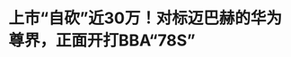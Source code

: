 <!DOCTYPE html>
<html lang="zh-CN">

<head>
    
<title>上市“自砍”近30万！对标迈巴赫的华为尊界，正面开打BBA“78S”_腾讯新闻</title>
<meta name="keywords" content="华为,华为尊界,迈巴赫,BBA,迈巴赫s级,SUV,余承东,奔驰S级">
<meta name="description" content="腾讯汽车《远光灯》 特约作者｜郭亦非编辑｜杨布丁“尊界S800星辉5座版，价格是70.8万元。我们绝对是诚意满满。”当华为常务董事余承东喊出这一定价时，现场一片哗然。半年前，作为华为鸿蒙智行模式下最为高端的尊界品牌首次亮相时，余承东报出的预售价高达100-150万元，号称挑战劳斯莱斯和迈巴赫S级，并誓言打破百万豪车被...">
<meta name="author" content="腾讯网">
<meta name="copyright" content="Copyright 1998 - 2025 Tencent. All Rights Reserved">
<meta property="og:type" content="news" />

<meta property="og:title" content="上市“自砍”近30万！对标迈巴赫的华为尊界，正面开打BBA“78S”_腾讯新闻" />
<meta property="og:description" content="腾讯汽车《远光灯》 特约作者｜郭亦非编辑｜杨布丁“尊界S800星辉5座版，价格是70.8万元。我们绝对是诚意满满。”当华为常务董事余承东喊出这一定价时，现场一片哗然。半年前，作为华为鸿蒙智行模式下最为高端的尊界品牌首次亮相时，余承东报出的预售价高达100-150万元，号称挑战劳斯莱斯和迈巴赫S级，并誓言打破百万豪车被..." />
<meta property="og:url" content="https://news.qq.com/rain/a/20250531A033K000" />
<meta property="og:image" content="https://inews.gtimg.com/news_ls/OOzIZ6z9tk_lndd-seRw_a--Bm3X18IIJn7i-aKkCZn90AA_640330/0" />
<meta property="article:author" content="远光灯" />
<meta property="article:published_time" content="2025-05-31 15:32:36" />
<meta property="category" content="auto" />

<meta name="baidu-site-verification" content="jJeIJ5X7pP" />
    <meta charset="utf-8" />
<meta http-equiv="X-UA-Compatible" content="IE=Edge" />
<meta name="viewport" content="width=device-width, initial-scale=1, shrink-to-fit=no" />
<link rel="dns-prefetch" href="mat1.gtimg.com">
<link rel="dns-prefetch" href="i.news.qq.com">
<link rel="shortcut icon" href="https://mat1.gtimg.com/qqcdn/qqindex2021/favicon.ico">
<script nomodule="true" src="https://mat1.gtimg.com/qqcdn/qqindex2021/common-static/20240515201444/core3-37-1.min.js"></script>
<script>
  try {
    if (!window.IntersectionObserver) {
      var observerScript = document.createElement('script');
      observerScript.src = "https://mat1.gtimg.com/qqcdn/qqindex2021/common-static/20241024141058/intersection-observer-polyfill.js";
      document.head.appendChild(observerScript);
    }
  } catch (error) {}
</script>

<script>
  try {
    if (!Element.prototype.scrollTo) {
      var scrollScript = document.createElement('script');
      scrollScript.src = "https://mat1.gtimg.com/qqcdn/qqindex2021/common-static/20241025153001/scroll-behavior-polyfill.js";
      document.head.appendChild(scrollScript);
    }
  } catch (error) {}
</script>
<script>
  try {
    if ('scrollRestoration' in window.history) {
      window.history.scrollRestoration = 'manual';
    }
    window.isPcClient = Boolean(window.electron) && (
      window.navigator.userAgent.indexOf('pc-client') > 0 ||
      window.navigator.userAgent.indexOf('TencentNews') > 0
    );
  } catch {}
</script>
<script>
  try {
    if (window.isPcClient) {
      var bodyStyle = document.createElement('style');
      bodyStyle.innerText = 'body{ zoom: 0.95 }';
      document.head.appendChild(bodyStyle);
    }
  } catch {}
</script>
<script>
  window.DATA = {"url":"https://view.inews.qq.com/a/20250531A033K000","article_id":"20250531A033K000","article_type":"0","title":"上市“自砍”近30万！对标迈巴赫的华为尊界，正面开打BBA“78S”","desc":"腾讯汽车《远光灯》 特约作者｜郭亦非编辑｜杨布丁“尊界S800星辉5座版，价格是70.8万元。我们绝对是诚意满满。”当华为常务董事余承东喊出这一定价时，现场一片哗然。半年前，作为华为鸿蒙智行模式下最为高端的尊界品牌首次亮相时，余承东报出的预售价高达100-150万元，号称挑战劳斯莱斯和迈巴赫S级，并誓言打破百万豪车被...","iNewsRecommendLevel":1,"abstract":"腾讯汽车《远光灯》 特约作者｜郭亦非编辑｜杨布丁“尊界S800星辉5座版，价格是70.8万元。我们绝对是诚意满满。”当华为常务董事余承东喊出这一定价时，现场一片哗然。半年前，作为华为鸿蒙智行模式下最为高端的尊界品牌首次亮相时，余承东报出的预售价高达100-150万元，号称挑战劳斯莱斯和迈巴赫S级，并誓言打破百万豪车被...","catalog1":"auto","ad_channel_sign":"auto","introduction":"","media":"远光灯","media_id":"2606","pubtime":"2025-05-31 15:32:36","comment_id":"8416377339","political":0,"cmsId":"20250531A033K000","cms_id":"20250531A033K000","closeAllAd":0,"closeAllFavorite":false,"originContent":{"directory":{"ai_list":[{"desc":"尊界S800的定价策略","link":"AIPOS_0"},{"desc":"尊界S800的市场反应","link":"AIPOS_1"},{"desc":"尊界S800的市场定位","link":"AIPOS_2"},{"desc":"尊界S800的未来展望","link":"AIPOS_3"}],"enable":1,"list":null},"key_points_show":["华为常务董事余承东宣布尊界S800正式上市，起售价70.8万元，最高版本101.8万元，挑战BBA“78S”车型。","尊界S800搭载多项黑科技，如途灵龙行数字底盘、乾崑智驾ADS 4方案、鸿蒙座舱 HarmonySpace 5等。","除此之外，宁德时代董事长曾毓群表示，尊界搭载的巨鲸电池平台2.0比新国标标准提前实现了5年。","然而，尊界S800在高端轿车市场尚未站稳脚跟，与北汽联手打造的享界S9销量未及预期。","与此同时，尊界S800还将直接冲击蔚来ET9和仰望U7等自主品牌D级旗舰轿车。"],"text":"\u003cdiv class=\"rich_media_content\"\u003e\u003cp\u003e腾讯汽车《远光灯》 特约作者｜郭亦非\u003c/p\u003e\u003cp\u003e编辑｜杨布丁\u003c/p\u003e\u003cp\u003e“尊界S800星辉5座版，价格是70.8万元。我们绝对是诚意满满。”\u003c!--AIPOS_0--\u003e当华为常务董事余承东喊出这一定价时，现场一片哗然。\u003c/p\u003e\u003cp\u003e半年前，作为华为\u003c!--SECURE_LINK_BEGIN_0--\u003e鸿蒙智行\u003c!--SECURE_LINK_END_0--\u003e模式下最为高端的尊界品牌首次亮相时，余承东报出的预售价高达100-150万元，号称挑战\u003c!--SECURE_LINK_BEGIN_1--\u003e劳斯莱斯\u003c!--SECURE_LINK_END_1--\u003e和\u003c!--SECURE_LINK_BEGIN_2--\u003e迈巴赫S级\u003c!--SECURE_LINK_END_2--\u003e，并誓言打破百万豪车被外资垄断的格局。这无疑极大拉高了外界预期。等5月30日正式上市时，首款车型S800带来的四个版本中，\u003cstrong\u003e起售价直接拉低至70.8万元，最高版本则为101.8万元，刚过百万元级别。\u003c/strong\u003e\u003c!--MID_AD_0--\u003e\u003c!--EOP_0--\u003e\u003c/p\u003e\u003c!--MID_ARTICLE_AD_0--\u003e\u003c!--PARAGRAPH_0--\u003e\u003cp\u003e新一轮车市价格战激战正酣，高端市场也概莫能外，这样的场景似曾相识，最典型的莫过于小米高性能旗舰车型\u003c!--SECURE_LINK_BEGIN_3--\u003eSU7 Ultra\u003c!--SECURE_LINK_END_3--\u003e。其最终定价为52.99万元，较此前81.49万元的预售价，大幅下调近29万元，引来雷军“订单远超预期”的惊呼声。\u003c/p\u003e\u003cp\u003e一位汽车行业机构分析师对腾讯汽车《远光灯》表示，自己对于这一定价并不意外，此前市场就传闻68万元起，现在的定价基本能保证销量了。\u003c/p\u003e\u003cp\u003e\u003cstrong\u003e\u003c!--AIPOS_1--\u003e据华为披露，上市1小时，尊界S800大定已超过1000辆。\u003c/strong\u003e\u003c/p\u003e\u003cp\u003e\u003cstrong\u003e信达证券一份研报指出，尊界S800的主要竞品包括\u003c!--SECURE_LINK_BEGIN_4--\u003e奔驰S级\u003c!--SECURE_LINK_END_4--\u003e、\u003c!--SECURE_LINK_BEGIN_5--\u003e宝马7系\u003c!--SECURE_LINK_END_5--\u003e、\u003c!--SECURE_LINK_BEGIN_6--\u003e奥迪A8\u003c!--SECURE_LINK_END_6--\u003e以及迈巴赫S级，这些车型在品牌影响力、技术创新和豪华配置等方面各具特色，总体市场规模相对稳定，2022年和2023年的销量均保持约7万辆，2024年小幅下降至约为5.1万辆。\u003c/strong\u003e\u003c/p\u003e\u003cp\u003e一众自主品牌上攻百万级超豪华市场，除了\u003c!--SECURE_LINK_BEGIN_7--\u003e比亚迪\u003c!--SECURE_LINK_END_7--\u003e旗下车型\u003c!--SECURE_LINK_BEGIN_8--\u003e仰望U8\u003c!--SECURE_LINK_END_8--\u003e短暂爆火外，目前仍难觅成功者。缺乏品牌积淀和用户基础的现实困境下，希望通过整合软硬件资源、打造差异化智能体验，构建“新豪华”价值体系的这一叙事逻辑是否奏效，依然等待时间检验，而华为看上去是最有希望的那个玩家。\u003c/p\u003e\u003cp\u003e正如余承东在发布会结尾时所说，“尊界S800是中国汽车走向高端化的一个开端，它可能还不完美，但它却汇聚了中国汽车工业最有勇气的力量。”\u003c/p\u003e\u003cp\u003e\u003cstrong\u003e华为多项黑科技首发尊界，曾毓群也来站台\u003c/strong\u003e\u003c/p\u003e\u003cp\u003e一览过往华为系列的新车发布会，均囊括在鸿蒙智行终端旗下，除了车之外，还包括手机、电脑、电视等其他产品。此次尊界S800上市发布会，则是华为首次为单一车型所设，这足以凸显出尊界的重要程度。\u003c/p\u003e\u003cp\u003e\u003cstrong\u003e在足足两个小时的发布会上，余承东的演讲PPT改变了过去直接拿竞品对比的惯例，只在静音测试中，对比了两台车型，“一辆是300多万的豪华轿车，另一辆是700多万的豪华SUV”，分别暗指迈巴赫S级和\u003c!--SECURE_LINK_BEGIN_9--\u003e库里南\u003c!--SECURE_LINK_END_9--\u003e。\u003c/strong\u003e\u003c/p\u003e\u003cp\u003e更多时间，他围绕“科技豪华”这一优势点，详细介绍尊界S800在座舱座椅、三电性能、智能辅助驾驶、安全性等方面的产品配置。作为华为造车技术的集大成者，这款售价最为昂贵的车型，首发多项黑技术，包括途灵龙行数字底盘、乾崑智驾ADS 4方案、鸿蒙座舱 HarmonySpace 5、悦彰非凡系列音响、800V雪鸮智能增程平台、天使座主动安全防护系统、轿车后排双零重力座椅等。\u003c!--MID_AD_1--\u003e\u003c!--EOP_1--\u003e\u003c/p\u003e\u003c!--MID_ARTICLE_AD_1--\u003e\u003c!--PARAGRAPH_1--\u003e\u003cp\u003e除此之外，宁德时代董事长曾毓群也前来站台，该车搭载宁德打造的巨鲸电池平台2.0，比新国标标准提前实现了5年。\u003c/p\u003e\u003cp\u003e据曾毓群介绍，这个新一代电池平台比较贵，非常安全，循环寿命也非常好。“平常上下班，晚上电费便宜可以在家里充电，白天车没用的时候可以把电卖出去，帮你赚到钱，这也是个投资，实现循环经济，将来尊界车主打算卖电池的时候，可以提前预约，我们可以把电池买回来。”\u003c/p\u003e\u003cp\u003e当然，尊界在强调科技感的同时，也在借鉴传统燃油豪车的“身份尊贵” 属性。在工艺和材质方面，该车搭载了双百万像素星河大灯首创车规级水晶大灯设计，号称“历经近百道工序手工打磨”，并在全车配置了实木、天然羊毛地毯、行业顶级小牛皮与麂皮绒等软包，负氧离子浓度达20万个/cm³。\u003c/p\u003e\u003cp\u003e不久之前，长城汽车董事长魏建军曾公开表示，做出高端化的产品，对于长城并不难，但高端化的品牌未必能做得好，我们品牌价值不行，没有沉淀，“目前国内车企的高端化都是用技术来支撑，你看看中国哪个汽车公司有文化和调性？中国做高端，还需要耐心。哈雷是世界上最难骑的摩托车，但他卖的不是车，卖的是文化和调性”。\u003c/p\u003e\u003cp\u003e时至今日，在豪华车市场，BBA们的产品依然拥有品牌溢价优势，而一众自主品牌仍处于“产品驱动品牌”阶段。\u003cstrong\u003e华为多年积累的技术，以及背后代表的国货潮，或许可以在豪华车市场撕开一个口子。\u003c/strong\u003e\u003c/p\u003e\u003cp\u003e余承东在发布会上现场表示，“华为不造车，要帮助车企造好车。我们将华为30多年来在通信技术，包括芯片、软件、硬件、算法、AI等一系列能力，以及这十几年来在消费电子领域所积累的产品设计、体验、质量服务等体系化能力，赋能中国汽车产业在技术、制造工艺、产业链的突破。”\u003c/p\u003e\u003cp\u003e对此，一位自主品牌产品战略规划人士告诉腾讯汽车《远光灯》，\u003cstrong\u003e其始终相信科技平权，汽车从机械制品转型科技产品，科技很难带来额外的溢价，科技赋能打造豪华/奢华品牌，没见过成功的先例，所以新能源品牌向上很难。\u003c/strong\u003e“尊界希望用某些新技术支撑溢价，但半年一年后其他厂家也有了，那尊界就不得不继续寻找更新的技术支撑，但可能没那么快会出现。这和燃油车的逻辑并不相同，8缸12缸发动机本身不容易造，也不容易下放。”\u003c!--MID_AD_2--\u003e\u003c!--EOP_2--\u003e\u003c/p\u003e\u003c!--MID_ARTICLE_AD_2--\u003e\u003c!--PARAGRAPH_2--\u003e\u003cp\u003e一位曾小定尊界S800的迈巴赫S级车主对腾讯汽车《远光灯》表示，自己很期待四电机带来的千匹马力，但尊界并未配置，另外车头太圆润，自己更喜欢锐利、攻击性很强的跑车风格，这款车更多对标劳斯莱斯，但这类商务车一般都配司机，所以智驾座舱这些高科技对于坐在后排的车主来说用处不大。\u003c/p\u003e\u003cp\u003e\u003cstrong\u003e这位40岁左右的私募投资者认为，消费等级到了百万级level，不太会看商品能带来什么，更多是看品牌认可度，除非能带来较大的稀缺性价值，自主品牌仍需要长时间积累的大众认可。\u003c/strong\u003e\u003c/p\u003e\u003cp\u003e\u003cstrong\u003e\u003c!--AIPOS_2--\u003e正面进攻BBA“78S”，蔚来ET9也成对手\u003c/strong\u003e\u003c/p\u003e\u003cp\u003e尊界S800上市之前，华为鸿蒙智行旗下售价最高的车型为问界M9，价格区间在46.98万元-56.98万元，已累计交付19万辆，并连续15个月位居50万以上豪华车销量榜首。\u003c/p\u003e\u003cp\u003e\u003cstrong\u003e相比于在豪华SUV市场的强势地位，华为在高端轿车市场还没能站稳脚跟，其与北汽联手打造的享界S9销量未及预期。\u003c/strong\u003e这款定位于C级行政豪华轿车，价格为30.98万元-44.98万元。汽车咨询机构杰兰路数据统计，自2024年6月交付以来，最高一度冲到月销2161辆，随即一路下滑，2025年前四月销量仅为3243辆，月均仅为800辆。\u003c/p\u003e\u003cp\u003e放眼尊界S800所在的D级轿车市场，包括BBA“78S”车型，以及价格普遍高于百万元的迈巴赫S级、保时捷Panamera等。这其中，交强险数据显示，奔驰S级和迈巴赫S级销量最多，月销稳定在1000辆左右，而2024年D级轿车市场整体年销量约为7万辆，这无疑是尊界的最大市场机会。\u003c/p\u003e\u003cp\u003e中国汽车流通协会专家李颜伟告诉腾讯汽车《远光灯》，当下百万级以上车型仍以燃油车为主，新能源D级车普遍卖得很差，比如4月份保时捷Panamera燃油版卖了1004辆，插混版只有20辆；仰望U8从最高的月销千台，最近月销降到100多台。\u003cstrong\u003e“起初的用户多是供应商、网红群体，热度过了之后，是否有持续的生命力，需要时间观望。如果尊界S800一年左右销量能稳定一定量就算成功了，比如月销500辆，可以参考理想MEGA的销量。”\u003c/strong\u003e\u003c!--MID_AD_3--\u003e\u003c!--EOP_3--\u003e\u003c/p\u003e\u003c!--MID_ARTICLE_AD_3--\u003e\u003c!--PARAGRAPH_3--\u003e\u003cp\u003e汽车行业自媒体EV Trend在一篇文章中判断称，尊界S800直接对标劳斯莱斯的商务旗舰轿车，预计瞄着国货、国潮和国风打，打民族品牌大牌，高端市场就这么大，要做成如上规模非常难，除非有新增高净值人群，若只做百万级超豪华车，销量有限，江淮挣的利润肯定不够尊界亏的。一旦开局成功、品牌打响，肯定会在50-60万之间投放产品，甚至下探到更低价位，产品布局或包括旗舰MPV和SUV、高端MPV等50万元以上车型。\u003c!--MID_AD_4--\u003e\u003c!--EOP_4--\u003e\u003c/p\u003e\u003c!--MID_ARTICLE_AD_4--\u003e\u003c!--PARAGRAPH_4--\u003e\u003cp\u003e\u003c!--AIPOS_3--\u003e显然，华为已经意识到这一点。\u003cstrong\u003e在超豪华市场日渐萎缩的大背景下，价格区间定为70.8万元-101.8万元的尊界S800，表面上对标迈巴赫和劳斯莱斯，实际进攻BBA“78S”车型，这不失为一个更现实和稳妥的定价策略。\u003c/strong\u003e\u003c/p\u003e\u003cp\u003e在发布会现场，合作方江淮汽车董事长项兴初表示，自2019年与华为开展战略合作以来，公司从产品开发到生产制造，已实现流程化体系的跨越式升级，一切为了尊界，为了尊界的一切，双方组建了超5000人的专属团队，新建了尊界超级工厂，目前投入已超百亿元，我们勇闯科技豪华无人区，成为超豪华汽车的新高地。\u003c/p\u003e\u003cp\u003e对于多年来扣非归母净利润为负的江淮来说，要想再造第二个“赛力斯奇迹”，尊界首款产品的走量至关重要。根据双方合作开发的全新豪华新能源平台（X6平台）规划，工厂年产能可达3.5万辆。\u003c/p\u003e\u003cp\u003e\u003cstrong\u003e值得注意的是，除了一众外资竞品外，尊界S800还将直接冲击另外两款自主品牌D级旗舰轿车——蔚来ET9和仰望U7。\u003c/strong\u003e尤其是蔚来ET9，其累计交付1170辆，其中4月份首个完整月交付836辆，同期仅次于奔驰S级（1673辆）。\u003c/p\u003e\u003cdiv data-exeditor-arbitrary-box=\"wrap\"\u003e\u003cp\u003e\u003c/p\u003e\u003c/div\u003e\u003cdiv powered-by=\"qqnews_ex-editor\"\u003e\u003c/div\u003e\u003cstyle\u003e.rich_media_content{--news-tabel-th-night-color: #444444;--news-font-day-color: #333;--news-font-night-color: #d9d9d9;--news-bottom-distance: 22px}.rich_media_content p:not([data-exeditor-arbitrary-box=image-box]){letter-spacing:.5px;line-height:30px;margin-bottom:var(--news-bottom-distance);word-wrap:break-word}.rich_media_content{color:var(--news-font-day-color);font-size:18px}@media(prefers-color-scheme:dark){body:not([data-weui-theme=light]):not([dark-mode-disable=true]) .rich_media_content p:not([data-exeditor-arbitrary-box=image-box]){letter-spacing:.5px;line-height:30px;margin-bottom:var(--news-bottom-distance);word-wrap:break-word}body:not([data-weui-theme=light]):not([dark-mode-disable=true]) .rich_media_content{color:var(--news-font-night-color)}}.data_color_scheme_dark .rich_media_content p:not([data-exeditor-arbitrary-box=image-box]){letter-spacing:.5px;line-height:30px;margin-bottom:var(--news-bottom-distance);word-wrap:break-word}.data_color_scheme_dark .rich_media_content{color:var(--news-font-night-color)}.data_color_scheme_dark .rich_media_content{font-size:18px}.rich_media_content p[data-exeditor-arbitrary-box=image-box]{margin-bottom:11px}.rich_media_content\u003ediv:not(.qnt-video),.rich_media_content\u003esection{margin-bottom:var(--news-bottom-distance)}.rich_media_content hr{margin-bottom:var(--news-bottom-distance)}.rich_media_content .link_list{margin:0;margin-top:20px;min-height:0!important}.rich_media_content blockquote{background:#f9f9f9;border-left:6px solid #ccc;margin:1.5em 10px;padding:.5em 10px}.rich_media_content blockquote p{margin-bottom:0!important}.data_color_scheme_dark .rich_media_content blockquote{background:#323232}@media(prefers-color-scheme:dark){body:not([data-weui-theme=light]):not([dark-mode-disable=true]) .rich_media_content blockquote{background:#323232}}.rich_media_content ol[data-ex-list]{--ol-start: 1;--ol-list-style-type: decimal;list-style-type:none;counter-reset:olCounter calc(var(--ol-start,1) - 1);position:relative}.rich_media_content ol[data-ex-list]\u003eli\u003e:first-child::before{content:counter(olCounter,var(--ol-list-style-type)) '. ';counter-increment:olCounter;font-variant-numeric:tabular-nums;display:inline-block}.rich_media_content ul[data-ex-list]{--ul-list-style-type: circle;list-style-type:none;position:relative}.rich_media_content ul[data-ex-list].nonUnicode-list-style-type\u003eli\u003e:first-child::before{content:var(--ul-list-style-type) ' ';font-variant-numeric:tabular-nums;display:inline-block;transform:scale(0.5)}.rich_media_content ul[data-ex-list].unicode-list-style-type\u003eli\u003e:first-child::before{content:var(--ul-list-style-type) ' ';font-variant-numeric:tabular-nums;display:inline-block;transform:scale(0.8)}.rich_media_content ol:not([data-ex-list]){padding-left:revert}.rich_media_content ul:not([data-ex-list]){padding-left:revert}.rich_media_content table{display:table;border-collapse:collapse;margin-bottom:var(--news-bottom-distance)}.rich_media_content table th,.rich_media_content table td{word-wrap:break-word;border:1px solid #ddd;white-space:nowrap;padding:2px 5px}.rich_media_content table th{font-weight:700;background-color:#f0f0f0;text-align:left}.rich_media_content table p{margin-bottom:0!important}.data_color_scheme_dark .rich_media_content table th{background:var(--news-tabel-th-night-color)}@media(prefers-color-scheme:dark){body:not([data-weui-theme=light]):not([dark-mode-disable=true]) .rich_media_content table th{background:var(--news-tabel-th-night-color)}}.rich_media_content .qqnews_image_desc,.rich_media_content p[type=om-image-desc]{line-height:20px!important;text-align:center!important;font-size:14px!important;color:#666!important}.rich_media_content div[data-exeditor-arbitrary-box=wrap]:not([data-exeditor-arbitrary-box-special-style]){max-width:100%}.rich_media_content .qqnews-content{--wmfont: 0;--wmcolor: transparent;font-size:var(--wmfont);color:var(--wmcolor);line-height:var(--wmfont)!important;margin-bottom:var(--wmfont)!important}.rich_media_content .qqnews_sign_emphasis{background:#f7f7f7}.rich_media_content .qqnews_sign_emphasis ol{word-wrap:break-word;border:none;color:#5c5c5c;line-height:28px;list-style:none;margin:14px 0 6px;padding:16px 15px 4px}.rich_media_content .qqnews_sign_emphasis p{margin-bottom:12px!important}.rich_media_content .qqnews_sign_emphasis ol\u003eli\u003ep{padding-left:30px}.rich_media_content .qqnews_sign_emphasis ol\u003eli{list-style:none}.rich_media_content .qqnews_sign_emphasis ol\u003eli\u003ep:first-child::before{margin-left:-30px;content:counter(olCounter,decimal) ''!important;counter-increment:olCounter!important;font-variant-numeric:tabular-nums!important;background:#37f;border-radius:2px;color:#fff;font-size:15px;font-style:normal;text-align:center;line-height:18px;width:18px;height:18px;margin-right:12px;position:relative;top:-1px}.data_color_scheme_dark .rich_media_content .qqnews_sign_emphasis{background:#262626}.data_color_scheme_dark .rich_media_content .qqnews_sign_emphasis ol\u003eli\u003ep{color:#a9a9a9}@media(prefers-color-scheme:dark){body:not([data-weui-theme=light]):not([dark-mode-disable=true]) .rich_media_content .qqnews_sign_emphasis{background:#262626}body:not([data-weui-theme=light]):not([dark-mode-disable=true]) .rich_media_content .qqnews_sign_emphasis ol\u003eli\u003ep{color:#a9a9a9}}.rich_media_content h1,.rich_media_content h2,.rich_media_content h3,.rich_media_content h4,.rich_media_content h5,.rich_media_content h6{margin-bottom:var(--news-bottom-distance);font-weight:700}.rich_media_content h1{font-size:20px}.rich_media_content h2,.rich_media_content h3{font-size:19px}.rich_media_content h4,.rich_media_content h5,.rich_media_content h6{font-size:18px}.rich_media_content li:empty{display:none}.rich_media_content ul,.rich_media_content ol{margin-bottom:var(--news-bottom-distance)}.rich_media_content div\u003ep:only-child{margin-bottom:0!important}.rich_media_content .cms-cke-widget-title-wrap p{margin-bottom:0!important}\u003c/style\u003e\u003c/div\u003e","version":"v2"},"originAttribute":{"SECURE_LINK_BEGIN_0":{"cms_orig_info":{"desc":"鸿蒙智行","trust_level":1,"type":"huaci_car","url":"https://auto.qq.com/h5/select.html/?qnShowType=1#/vehicle?brand_id=779\u0026source=article_underline_word"},"desc":"鸿蒙智行","trust_level":1,"type":"huaci_car","url":"https://auto.qq.com/h5/select.html/?qnShowType=1#/vehicle?brand_id=779\u0026source=article_underline_word"},"SECURE_LINK_BEGIN_1":{"cms_orig_info":{"desc":"劳斯莱斯","trust_level":1,"type":"huaci_car","url":"https://auto.qq.com/h5/select.html/?qnShowType=1#/vehicle?brand_id=80\u0026source=article_underline_word"},"desc":"劳斯莱斯","trust_level":1,"type":"huaci_car","url":"https://auto.qq.com/h5/select.html/?qnShowType=1#/vehicle?brand_id=80\u0026source=article_underline_word"},"SECURE_LINK_BEGIN_2":{"cms_orig_info":{"desc":"迈巴赫S级","trust_level":1,"type":"huaci_car","url":"https://auto.qq.com/h5/series.html/#/?serial_id=4373\u0026source=article_underline_word"},"desc":"迈巴赫S级","trust_level":1,"type":"huaci_car","url":"https://auto.qq.com/h5/series.html/#/?serial_id=4373\u0026source=article_underline_word"},"SECURE_LINK_BEGIN_3":{"cms_orig_info":{"desc":"SU7 Ultra","trust_level":1,"type":"huaci_car","url":"https://auto.qq.com/h5/series.html/#/?serial_id=11321\u0026source=article_underline_word"},"desc":"SU7 Ultra","trust_level":1,"type":"huaci_car","url":"https://auto.qq.com/h5/series.html/#/?serial_id=11321\u0026source=article_underline_word"},"SECURE_LINK_BEGIN_4":{"cms_orig_info":{"desc":"奔驰S级","trust_level":1,"type":"","url":"https://auto.qq.com/h5/series.html/#/?serial_id=2259\u0026source=article_underline_word"},"desc":"奔驰S级","trust_level":1,"type":"","url":"https://auto.qq.com/h5/series.html/#/?serial_id=2259\u0026source=article_underline_word"},"SECURE_LINK_BEGIN_5":{"cms_orig_info":{"desc":"宝马7系","trust_level":1,"type":"","url":"https://auto.qq.com/h5/series.html/#/?serial_id=2033\u0026source=article_underline_word"},"desc":"宝马7系","trust_level":1,"type":"","url":"https://auto.qq.com/h5/series.html/#/?serial_id=2033\u0026source=article_underline_word"},"SECURE_LINK_BEGIN_6":{"cms_orig_info":{"desc":"奥迪A8","trust_level":1,"type":"","url":"https://auto.qq.com/h5/series.html/#/?serial_id=2070\u0026source=article_underline_word"},"desc":"奥迪A8","trust_level":1,"type":"","url":"https://auto.qq.com/h5/series.html/#/?serial_id=2070\u0026source=article_underline_word"},"SECURE_LINK_BEGIN_7":{"cms_orig_info":{"desc":"比亚迪","trust_level":1,"type":"huaci_car","url":"https://auto.qq.com/h5/select.html/?qnShowType=1#/vehicle?brand_id=15\u0026source=article_underline_word"},"desc":"比亚迪","trust_level":1,"type":"huaci_car","url":"https://auto.qq.com/h5/select.html/?qnShowType=1#/vehicle?brand_id=15\u0026source=article_underline_word"},"SECURE_LINK_BEGIN_8":{"cms_orig_info":{"desc":"仰望U8","trust_level":1,"type":"huaci_car","url":"https://auto.qq.com/h5/series.html/#/?serial_id=9889\u0026source=article_underline_word"},"desc":"仰望U8","trust_level":1,"type":"huaci_car","url":"https://auto.qq.com/h5/series.html/#/?serial_id=9889\u0026source=article_underline_word"},"SECURE_LINK_BEGIN_9":{"cms_orig_info":{"desc":"库里南","trust_level":1,"type":"","url":"https://auto.qq.com/h5/series.html/#/?serial_id=5390\u0026source=article_underline_word"},"desc":"库里南","trust_level":1,"type":"","url":"https://auto.qq.com/h5/series.html/#/?serial_id=5390\u0026source=article_underline_word"},"SECURE_LINK_END_0":{"trust_level":1},"SECURE_LINK_END_1":{"trust_level":1},"SECURE_LINK_END_2":{"trust_level":1},"SECURE_LINK_END_3":{"trust_level":1},"SECURE_LINK_END_4":{"trust_level":1},"SECURE_LINK_END_5":{"trust_level":1},"SECURE_LINK_END_6":{"trust_level":1},"SECURE_LINK_END_7":{"trust_level":1},"SECURE_LINK_END_8":{"trust_level":1},"SECURE_LINK_END_9":{"trust_level":1}},"selfDeclare":{},"userAddress":"北京","card":{"chlid":"2606","chlname":"远光灯","desc":"《远光灯》是腾讯汽车原创深度内容栏目，聚焦行业重大事件的深度解读。","icon":"https://inews.gtimg.com/news_ls/O99-mACeeX4TqWa6JBHl08UcT3whwLrWlFiCt1EUbd1JQAA_200200/0","msgEntry":1,"uin":"ec2e14c4a23c4af7eb","update_frequency":"0","vip_desc":"腾讯汽车《远光灯》栏目官方账号","vip_icon_night":"http://inews.gtimg.com/newsapp_ls/0/14876052067/0","vip_place":"left","vip_type":"30012","vip_icon":"http://inews.gtimg.com/newsapp_ls/0/14876051701/0","vip_type_new":"30012","suid":"8QMc13pa6IcbsTjb","liveInfo":{},"cpLevel":1},"interationCount":{"like":121,"collect":34,"share":42},"payment_info":{},"article_is_pay":false,"payment_column_info_v1":{"is_column_pay":false,"read_count_all":0},"tag_info_item":null,"contentWordsNum":3183,"extraProperty":{"FeedbackDetailDisableInsert":0,"zanSkinType":""},"relateWelfare":{},"aiSwitch":true,"isOversize":false,"videoArr":[]};
</script>
<script>
  window.channelInfo = {"channelConfig":{"channelNav":[{"_auto_id":"1","active_alien_img":"","alien_img":"","channel_id":"news_news_home","is_local":"0","link":"https://www.qq.com","name_cn":"首页","name_en":"home"},{"_auto_id":"2","active_alien_img":"","alien_img":"","channel_id":"news_news_top","is_local":"0","link":"","name_cn":"要闻","name_en":"news"},{"_auto_id":"4","active_alien_img":"","alien_img":"","channel_id":"news_news_bj","is_local":"1","link":"","name_cn":"北京","name_en":"bj"},{"_auto_id":"5","active_alien_img":"","alien_img":"","channel_id":"news_news_finance","is_local":"0","link":"","name_cn":"财经","name_en":"finance"},{"_auto_id":"6","active_alien_img":"","alien_img":"","channel_id":"news_news_tech","is_local":"0","link":"","name_cn":"科技","name_en":"tech"},{"_auto_id":"7","active_alien_img":"","alien_img":"","channel_id":"tv","is_local":"0","link":"https://v.qq.com/channel/tv/?ptag=qqnews","name_cn":"电视剧","name_en":"tv"},{"_auto_id":"8","active_alien_img":"","alien_img":"","channel_id":"news_news_qa","is_local":"0","link":"","name_cn":"热问","name_en":"qa"},{"_auto_id":"9","active_alien_img":"","alien_img":"","channel_id":"news_news_ent","is_local":"0","link":"","name_cn":"娱乐","name_en":"ent"},{"_auto_id":"10","active_alien_img":"","alien_img":"","channel_id":"variety","is_local":"0","link":"https://v.qq.com/channel/variety/?ptag=qqnews","name_cn":"综艺","name_en":"variety"},{"_auto_id":"11","active_alien_img":"","alien_img":"","channel_id":"news_news_sports","is_local":"0","link":"","name_cn":"体育","name_en":"sports"},{"_auto_id":"13","active_alien_img":"","alien_img":"","channel_id":"news_news_nba","is_local":"0","link":"","name_cn":"NBA","name_en":"nba"},{"_auto_id":"14","active_alien_img":"","alien_img":"","channel_id":"news_news_world","is_local":"0","link":"","name_cn":"国际","name_en":"world"},{"_auto_id":"15","active_alien_img":"","alien_img":"","channel_id":"news_news_mil","is_local":"0","link":"","name_cn":"军事","name_en":"milite"},{"_auto_id":"16","active_alien_img":"","alien_img":"","channel_id":"news_news_auto","is_local":"0","link":"","name_cn":"汽车","name_en":"auto"},{"_auto_id":"17","active_alien_img":"","alien_img":"","channel_id":"news_news_house","is_local":"0","link":"","name_cn":"房产","name_en":"house"},{"_auto_id":"18","active_alien_img":"","alien_img":"","channel_id":"news_news_edu","is_local":"0","link":"","name_cn":"教育","name_en":"edu"},{"_auto_id":"19","active_alien_img":"","alien_img":"","channel_id":"news_news_antip","is_local":"0","link":"","name_cn":"健康","name_en":"health"},{"_auto_id":"20","active_alien_img":"","alien_img":"","channel_id":"news_news_video","is_local":"0","link":"","name_cn":"视频","name_en":"video"},{"_auto_id":"21","active_alien_img":"","alien_img":"","channel_id":"news_news_game","is_local":"0","link":"","name_cn":"游戏","name_en":"games"},{"_auto_id":"22","active_alien_img":"","alien_img":"","channel_id":"news_news_nchupin","is_local":"0","link":"","name_cn":"眼界","name_en":"chupin"},{"_auto_id":"24","active_alien_img":"","alien_img":"","channel_id":"news_news_football","is_local":"0","link":"","name_cn":"足球","name_en":"football"},{"_auto_id":"25","active_alien_img":"","alien_img":"","channel_id":"news_news_kepu","is_local":"0","link":"","name_cn":"科学","name_en":"kepu"},{"_auto_id":"26","active_alien_img":"","alien_img":"","channel_id":"news_news_digi","is_local":"0","link":"","name_cn":"数码","name_en":"digi"},{"_auto_id":"28","active_alien_img":"","alien_img":"","channel_id":"ymzx","is_local":"0","link":"https://gamer.qq.com/v2/cloudgame/game/96897?ichannel=txxwpc0Ftxxwpc1","name_cn":"元梦之星","name_en":"news_news_ymzx"},{"_auto_id":"31","active_alien_img":"","alien_img":"","channel_id":"movie","is_local":"0","link":"https://v.qq.com/channel/movie/?ptag=qqnews","name_cn":"电影","name_en":"movie"},{"_auto_id":"32","active_alien_img":"","alien_img":"","channel_id":"news_news_esport","is_local":"0","link":"","name_cn":"电竞","name_en":"esport"},{"_auto_id":"34","active_alien_img":"","alien_img":"","channel_id":"news_news_history","is_local":"0","link":"","name_cn":"历史","name_en":"history"},{"_auto_id":"35","active_alien_img":"","alien_img":"","channel_id":"news_news_baby","is_local":"0","link":"","name_cn":"育儿","name_en":"baby"},{"_auto_id":"36","active_alien_img":"","alien_img":"","channel_id":"hbjy","is_local":"0","link":"https://gp.qq.com/act/a20250421mnqlx/news.shtml","name_cn":"和平精英","name_en":"news_news_hbjy"},{"_auto_id":"37","active_alien_img":"","alien_img":"","channel_id":"cloud_gamer","is_local":"0","link":"https://gamer.qq.com/?ichannel=txxwpc0Ftxxwpc1","name_cn":"云游戏","name_en":"cloud_gamer"},{"_auto_id":"38","active_alien_img":"","alien_img":"","channel_id":"news_news_lic","is_local":"0","link":"","name_cn":"理财","name_en":"finance_licai"},{"_auto_id":"39","active_alien_img":"","alien_img":"","channel_id":"news_news_istock","is_local":"0","link":"","name_cn":"股票","name_en":"finance_stock"},{"_auto_id":"40","active_alien_img":"","alien_img":"","channel_id":"ren_min_shi_pin","is_local":"0","link":"https://news.qq.com/omn/author/8QMd3Hld74cbujbY?tab=om_video","name_cn":"人民视频","name_en":"ren_min_shi_pin"},{"_auto_id":"41","active_alien_img":"","alien_img":"","channel_id":"news_news_weather","is_local":"0","link":"https://tianqi.qq.com/index.htm","name_cn":"天气","name_en":"weather"}]}};
</script>
<script>
  window.articleConfig = {"rightConfig":[{"_auto_id":"1","category_key":"default","modules":"{\"moduleList\":[{\"title\":\"作者其他文章\",\"id\":\"user_article\"},{\"title\":\"精选视频\",\"id\":\"video_album\",\"videoType\":\"tag\",\"videoId\":\"aUepxrtchGM=\",\"isSticky\":0},{\"title\":\"下载条\",\"id\":\"download_banner\",\"isSticky\":1},{\"title\":\"热点榜\",\"id\":\"hot_rank_list\",\"isSticky\":1},{\"title\":\"广告推广\",\"id\":\"ssp_ad_module\",\"category\":\"ad_ssp\",\"loid\":\"109\",\"isSticky\":1},{\"title\":\"广告推广位\",\"id\":\"c2s_ad_module\",\"category\":\"right_c2s\",\"path\":\"QQcom_all_Rectangle-1|QQcom_all_Rectangle-2|QQcom_all_Rectangle-3\",\"isSticky\":1}]}"},{"_auto_id":"2","category_key":"ent","modules":"{\"moduleList\":[{\"title\":\"作者其他文章\",\"id\":\"user_article\"},{\"title\":\"精选视频\",\"id\":\"video_album\",\"videoType\":\"tag\",\"videoId\":\"aUepxrtchGM=\"},{\"title\":\"下载条\",\"id\":\"download_banner\",\"isSticky\":1},{\"title\":\"热点榜\",\"id\":\"hot_rank_list\",\"isSticky\":1},{\"title\":\"广告推广\",\"id\":\"ssp_ad_module\",\"category\":\"ad_ssp\",\"loid\":\"109\",\"isSticky\":1},{\"title\":\"广告推广\",\"id\":\"ssp_ad_module\",\"category\":\"ad_ssp\",\"loid\":\"117\",\"isSticky\":1}]}"},{"_auto_id":"3","category_key":"game","modules":"{\"moduleList\":[{\"title\":\"作者其他文章\",\"id\":\"user_article\"},{\"title\":\"精选视频\",\"id\":\"video_album\",\"videoType\":\"tag\",\"videoId\":\"aUepxrtchGM=\"},{\"title\":\"热门游戏\",\"id\":\"recommend_game\",\"isSticky\":0},{\"title\":\"下载条\",\"id\":\"download_banner\",\"isSticky\":1},{\"title\":\"热点榜\",\"id\":\"hot_rank_list\",\"isSticky\":1},{\"title\":\"广告推广\",\"id\":\"ssp_ad_module\",\"category\":\"ad_ssp\",\"loid\":\"109\",\"isSticky\":1},{\"title\":\"广告推广位\",\"id\":\"c2s_ad_module\",\"category\":\"right_c2s\",\"path\":\"QQcom_all_Rectangle-1|QQcom_all_Rectangle-2|QQcom_all_Rectangle-3\",\"isSticky\":1}]}"},{"_auto_id":"4","category_key":"tech","modules":"{\"moduleList\":[{\"title\":\"作者其他文章\",\"id\":\"user_article\"},{\"title\":\"精选视频\",\"id\":\"video_album\",\"videoType\":\"tag\",\"videoId\":\"aUepxrtchGM=\"},{\"title\":\"下载条\",\"id\":\"download_banner\",\"isSticky\":1},{\"title\":\"热点榜\",\"id\":\"hot_rank_list\",\"isSticky\":1},{\"title\":\"广告推广\",\"id\":\"ssp_ad_module\",\"category\":\"ad_ssp\",\"loid\":\"109\",\"isSticky\":1},{\"title\":\"广告推广位\",\"id\":\"c2s_ad_module\",\"category\":\"right_c2s\",\"path\":\"QQcom_all_Rectangle-1|QQcom_all_Rectangle-2|QQcom_all_Rectangle-3\",\"isSticky\":1}]}"},{"_auto_id":"5","category_key":"finance","modules":"{\"moduleList\":[{\"title\":\"作者其他文章\",\"id\":\"user_article\"},{\"title\":\"精选视频\",\"id\":\"video_album\",\"videoType\":\"tag\",\"videoId\":\"aUepxrtchGM=\"},{\"title\":\"下载条\",\"id\":\"download_banner\",\"isSticky\":1},{\"title\":\"热点榜\",\"id\":\"hot_rank_list\",\"isSticky\":1},{\"title\":\"广告推广\",\"id\":\"ssp_ad_module\",\"category\":\"ad_ssp\",\"loid\":\"109\",\"isSticky\":1},{\"title\":\"广告推广位\",\"id\":\"c2s_ad_module\",\"category\":\"right_c2s\",\"path\":\"QQcom_all_Rectangle-1|QQcom_all_Rectangle-2|QQcom_all_Rectangle-3\",\"isSticky\":1}]}"},{"_auto_id":"6","category_key":"news","modules":"{\"moduleList\":[{\"title\":\"作者其他文章\",\"id\":\"user_article\"},{\"title\":\"精选视频\",\"id\":\"video_album\",\"videoType\":\"tag\",\"videoId\":\"aUepxrtchGM=\"},{\"title\":\"下载条\",\"id\":\"download_banner\",\"isSticky\":1},{\"title\":\"热点榜\",\"id\":\"hot_rank_list\",\"isSticky\":1},{\"title\":\"广告推广\",\"id\":\"ssp_ad_module\",\"category\":\"ad_ssp\",\"loid\":\"109\",\"isSticky\":1},{\"title\":\"广告推广位\",\"id\":\"c2s_ad_module\",\"category\":\"right_c2s\",\"path\":\"QQcom_all_Rectangle-1|QQcom_all_Rectangle-2|QQcom_all_Rectangle-3\",\"isSticky\":1}]}"},{"_auto_id":"7","category_key":"fashion","modules":"{\"moduleList\":[{\"title\":\"作者其他文章\",\"id\":\"user_article\"},{\"title\":\"精选视频\",\"id\":\"video_album\",\"videoType\":\"tag\",\"videoId\":\"aUepxrtchGM=\"},{\"title\":\"下载条\",\"id\":\"download_banner\",\"isSticky\":1},{\"title\":\"热点榜\",\"id\":\"hot_rank_list\",\"isSticky\":1},{\"title\":\"广告推广\",\"id\":\"ssp_ad_module\",\"category\":\"ad_ssp\",\"loid\":\"109\",\"isSticky\":1},{\"title\":\"广告推广位\",\"id\":\"c2s_ad_module\",\"category\":\"right_c2s\",\"path\":\"QQcom_all_Rectangle-1|QQcom_all_Rectangle-2|QQcom_all_Rectangle-3\",\"isSticky\":1}]}"},{"_auto_id":"8","category_key":"sports","modules":"{\"moduleList\":[{\"title\":\"作者其他文章\",\"id\":\"user_article\"},{\"title\":\"精选视频\",\"id\":\"video_album\",\"videoType\":\"tag\",\"videoId\":\"aUepxrtchGM=\"},{\"title\":\"下载条\",\"id\":\"download_banner\",\"isSticky\":1},{\"title\":\"热点榜\",\"id\":\"hot_rank_list\",\"isSticky\":1},{\"title\":\"广告推广\",\"id\":\"ssp_ad_module\",\"category\":\"ad_ssp\",\"loid\":\"109\",\"isSticky\":1},{\"title\":\"广告推广位\",\"id\":\"c2s_ad_module\",\"category\":\"right_c2s\",\"path\":\"QQcom_all_Rectangle-1|QQcom_all_Rectangle-2|QQcom_all_Rectangle-3\",\"isSticky\":1}]}"},{"_auto_id":"9","category_key":"health","modules":"{\"moduleList\":[{\"title\":\"作者其他文章\",\"id\":\"user_article\"},{\"title\":\"精选视频\",\"id\":\"video_album\",\"videoType\":\"tag\",\"videoId\":\"aUepxrtchGM=\"},{\"title\":\"下载条\",\"id\":\"download_banner\",\"isSticky\":1},{\"title\":\"热点榜\",\"id\":\"hot_rank_list\",\"isSticky\":1},{\"title\":\"广告推广\",\"id\":\"ssp_ad_module\",\"category\":\"ad_ssp\",\"loid\":\"109\",\"isSticky\":1},{\"title\":\"广告推广位\",\"id\":\"c2s_ad_module\",\"category\":\"right_c2s\",\"path\":\"QQcom_all_Rectangle-1|QQcom_all_Rectangle-2|QQcom_all_Rectangle-3\",\"isSticky\":1}]}"},{"_auto_id":"10","category_key":"nba","modules":"{\"moduleList\":[{\"title\":\"作者其他文章\",\"id\":\"user_article\"},{\"title\":\"精选视频\",\"id\":\"video_album\",\"videoType\":\"tag\",\"videoId\":\"aUepxrtchGM=\"},{\"title\":\"下载条\",\"id\":\"download_banner\",\"isSticky\":1},{\"title\":\"热点榜\",\"id\":\"hot_rank_list\",\"isSticky\":1},{\"title\":\"广告推广\",\"id\":\"ssp_ad_module\",\"category\":\"ad_ssp\",\"loid\":\"109\",\"isSticky\":1},{\"title\":\"广告推广位\",\"id\":\"c2s_ad_module\",\"category\":\"right_c2s\",\"path\":\"QQcom_all_Rectangle-1|QQcom_all_Rectangle-2|QQcom_all_Rectangle-3\",\"isSticky\":1}]}"},{"_auto_id":"11","category_key":"edu","modules":"{\"moduleList\":[{\"title\":\"作者其他文章\",\"id\":\"user_article\"},{\"title\":\"精选视频\",\"id\":\"video_album\",\"videoType\":\"tag\",\"videoId\":\"aUWpxLNdg2c=\"},{\"title\":\"下载条\",\"id\":\"download_banner\",\"isSticky\":1},{\"title\":\"热点榜\",\"id\":\"hot_rank_list\",\"isSticky\":1},{\"title\":\"广告推广\",\"id\":\"ssp_ad_module\",\"category\":\"ad_ssp\",\"loid\":\"109\",\"isSticky\":1},{\"title\":\"广告推广位\",\"id\":\"c2s_ad_module\",\"category\":\"right_c2s\",\"path\":\"QQcom_all_Rectangle-1|QQcom_all_Rectangle-2|QQcom_all_Rectangle-3\",\"isSticky\":1}]}"},{"_auto_id":"12","category_key":"ad","modules":"{\"moduleList\":[{\"title\":\"广告推广\",\"id\":\"ssp_ad_module\",\"category\":\"ad_ssp\",\"loid\":\"109\",\"isSticky\":1},{\"title\":\"广告推广位\",\"id\":\"c2s_ad_module\",\"category\":\"right_c2s\",\"path\":\"QQcom_all_Rectangle-1|QQcom_all_Rectangle-2|QQcom_all_Rectangle-3\",\"isSticky\":1}]}"}],"tonglanAdConfig":[{"_auto_id":"1","modules":"{\"moduleList\":[{\"title\":\"广告推广位\",\"id\":\"top\",\"category\":\"top_c2s\",\"path\":\"QQcom_all_Width1-1\"},{\"title\":\"广告推广位\",\"id\":\"bottom\",\"category\":\"bottom_c2s\",\"path\":\"QQcom_all_Width1-2\"}]}"}],"bottomConfig":[],"videoAdConfig":[{"_auto_id":"1","normal_time":"10","switch":"1","video_count":"0","video_time":"0"}],"rightGameConfig":[{"_auto_id":"2","desc":"连续登录送游戏钻石，群雄共聚称霸沙城","icon":"https://inews.gtimg.com/newsapp_bt/0/0627161037914_3816/0","link":"https://s.iwan.qq.com/opengame/tenvideo/index.html?hidestatusbar=1&hidetitlebar=1&immersive=1&syswebview=1&landscape=1&gameid=49085&url=https%3A%2F%2Fgz-file.91ninthpalace.com%2Fwzzx%2Findex_tencent_iwan.html%20&ref_ele=90015","name":"王者之心2"},{"_auto_id":"3","desc":"上线送VIP！万人同屏横扫沙城","icon":"https://inews.gtimg.com/newsapp_bt/0/0627155752146_4584/0","link":"https://s.iwan.qq.com/opengame/tenvideo/index.html?hidestatusbar=1&hidetitlebar=1&immersive=1&landscape=1&syswebview=1&gameid=47203&url=https%3A%2F%2Fcqss2login.bigrnet.com%2Fiwan%2Fh5%2Fplay%2Floading&ref_ele=90015","name":"传奇盛世"},{"_auto_id":"4","desc":"超高爆率，经典玩法","icon":"https://inews.gtimg.com/newsapp_bt/0/0627160641137_9103/0","link":"https://s.iwan.qq.com/opengame/tenvideo/index.html?hidestatusbar=1&hidetitlebar=1&immersive=1&syswebview=1&gameid=43803&url=https%3A%2F%2Fsdk.mxzgame.com%2FGames%2Fportal%2F108337%2FTXVApp&ref_ele=90015","name":"新不良人"},{"_auto_id":"6","desc":"超多福利登录即领，海量游戏任你畅玩","icon":"https://inews.gtimg.com/newsapp_bt/0/111315495935_3595/0","link":"https://dldir3.qq.com/minigamefile/webdownloads/QQGameMini_silent_1002020001_cid0.exe","name":"QQ游戏大厅"},{"_auto_id":"7","desc":"纯正经典玩法，欢乐挑战赛火热来袭","icon":"https://inews.gtimg.com/newsapp_bt/0/070918050891_4971/0","link":"https://minigame.qq.com/h5game_frame_test/?appid=200904&ifid=1502020001","name":"欢乐斗地主"},{"_auto_id":"8","desc":"新服大放送，享赚你就来","icon":"https://inews.gtimg.com/newsapp_bt/0/0627154608860_7318/0","link":"https://s.iwan.qq.com/opengame/tenvideo/index.html?hidestatusbar=1&hidetitlebar=1&immersive=1&syswebview=1&landscape=1&gameid=43403&url=https%3A%2F%2Flogin-wxxyx2-bzsc.jikewan.com%2Fgame%2Fcqtxvideo.html&ref_ele=90015","name":"百战沙城"},{"_auto_id":"9","desc":"全新极速版本爽玩！送新武魂转换卡","icon":"https://inews.gtimg.com/newsapp_bt/0/1016115936984_7153/0","link":"https://s.iwan.qq.com/opengame/tenvideo/index.html?hidestatusbar=1&hidetitlebar=1&immersive=1&syswebview=1&gameid=51477&url=https%3A%2F%2Fh5sdk.cdqcwl.com%2Fsdk%2Ftxaiwandefault%2Fce43a6806214ed5b3e2227ca7e99e27a%2F2231&ref_ele=90015","name":"斗罗大陆"},{"_auto_id":"10","desc":"原汁原味，正版授权","icon":"https://inews.gtimg.com/newsapp_bt/0/0627160844946_1794/0","link":"https://s.iwan.qq.com/opengame/tenvideo/index.html?hidetitlebar=1&immersive=1&syswebview=1&landscape=1&gameid=37275&url=https%3A%2F%2Fsdk.mxzgame.com%2FGames%2Fportal%2F100211%2FTXVApp&ref_ele=90015","name":"原始传奇"},{"_auto_id":"11","desc":"登录领神秘巨星，打造巅峰阵容","icon":"https://inews.gtimg.com/newsapp_bt/0/0701170959368_8122/0","link":"https://s.iwan.qq.com/opengame/tenvideo/index.html?hidestatusbar=1&hidetitlebar=1&immersive=1&syswebview=1&gameid=40591&url=https%3A%2F%2Frh.diaigame.com%2Fh5plat%2Fplay%2Fpackage_code%2FP0012462&ref_ele=90015","name":"巅峰冠军足球"},{"_auto_id":"12","desc":"赛季制实时PVP联机对战","icon":"https://inews.gtimg.com/newsapp_bt/0/0701165259701_7142/0","link":"https://s.iwan.qq.com/opengame/tenvideo/index.html?hidestatusbar=1&hidetitlebar=1&immersive=1&syswebview=1&gameid=49634&url=https%3A%2F%2Ffootball.shenshoucdn.com%2Ffootball_new%2Fh5%2Ftxsp%2Findex.html&ref_ele=90015","name":"球场风云"},{"_auto_id":"13","desc":"专注超爽打宝体验","icon":"https://inews.gtimg.com/newsapp_bt/0/0627154956673_3154/0","link":"https://s.iwan.qq.com/opengame/tenvideo/index.html?hidestatusbar=1&hidetitlebar=1&immersive=1&syswebview=1&gameid=41057&url=https%3A%2F%2Fh5apily.fire2333.com%2Fh5sdk%2Ftxshipin%2Findex%2F3200222%2F3200112&ref_ele=90015","name":"传奇至尊"},{"_auto_id":"17","desc":"魔幻风格，超大场面","icon":"https://inews.gtimg.com/newsapp_bt/0/0701171500721_6895/0","link":"https://s.iwan.qq.com/opengame/tenvideo/index.html?hidestatusbar=1&hidetitlebar=1&immersive=1&syswebview=1&gameid=33112&url=https%3A%2F%2Fcsjs-tx.ebibi.com%2Fgame%2Fh5iwan-wwzs%2Fmain%2Findex.html&ref_ele=90015","name":"万王之神"},{"_auto_id":"19","desc":"经典神话背景，高清细腻画质","icon":"https://inews.gtimg.com/newsapp_bt/0/0709181543493_4955/0","link":"https://s.iwan.qq.com/opengame/tenvideo/index.html?hidestatusbar=1&hidetitlebar=1&immersive=1&syswebview=1&gameid=39686&url=https%3A%2F%2Fsdk.gz.1253361160.clb.myqcloud.com%2FGames%2Fportal%2F108311%2FTXVApp&ref_ele=90015","name":"凡人神将传"}]};
</script>
<script src="https://mat1.gtimg.com/www/js/emonitor/custom_ed041a23.js" charset="utf-8"></script>
<script>
  try {
    window.emonitorIns = emonitor.create({
      name: 'newsqq_normalArticle',
      atta: {
        name: 'newsqq',
      },
      mode: '007',
    });
  } catch (err) {
    console.warn(err);
  }
</script>
<link href="https://mat1.gtimg.com/qqcdn/qqindex2021/common-static/hel/qqnews-pc-dc_20250529072057/static/css/static.css" rel="stylesheet">

<script>window.__HEL_PRESET_META__={"qqnews-pc-components":{"app":{"id":1366,"name":"qqnews-pc-components","app_group_name":"qqnews-pc-components","proj_ver":{"map":{},"utime":0},"online_version":"qqnews-pc-components_20250515055747","build_version":"qqnews-pc-components_20250529071843","update_at":"2025-05-29T11:19:37.000Z","desc":"set by [init], from container [formal.pc.dc.tj101014] worker [0]"},"version":{"sub_app_name":"qqnews-pc-components","sub_app_version":"qqnews-pc-components_20250529071843","src_map":{"webDirPath":"https://mat1.gtimg.com/qqcdn/qqindex2021/common-static/hel/qqnews-pc-components_20250529071843","htmlIndexSrc":"https://mat1.gtimg.com/qqcdn/qqindex2021/common-static/hel/qqnews-pc-components_20250529071843/index.html","extractMode":"all","iframeSrc":"","chunkCssSrcList":["https://mat1.gtimg.com/qqcdn/qqindex2021/common-static/hel/qqnews-pc-components_20250529071843/static/css/index.css"],"chunkJsSrcList":["https://mat1.gtimg.com/qqcdn/qqindex2021/common-static/hel/qqnews-pc-components_20250529071843/static/js/index.js"],"staticCssSrcList":[],"staticJsSrcList":["https://mat1.gtimg.com/qqcdn/qqindex2021/static/20231212123233/react.production.min.js","https://mat1.gtimg.com/qqcdn/qqindex2021/static/20231212123233/react-dom.production.min.js","https://mat1.gtimg.com/qqcdn/qqindex2021/common-static/hel/hel-base-v16.js"],"relativeCssSrcList":[],"relativeJsSrcList":[],"privCssSrcList":[],"srvModSrcList":[],"srvModSrcIndex":"","headAssetList":[{"tag":"staticScript","append":false,"attrs":{"src":"https://mat1.gtimg.com/qqcdn/qqindex2021/static/20231212123233/react.production.min.js"}},{"tag":"staticScript","append":false,"attrs":{"src":"https://mat1.gtimg.com/qqcdn/qqindex2021/static/20231212123233/react-dom.production.min.js"}},{"tag":"staticScript","append":false,"attrs":{"src":"https://mat1.gtimg.com/qqcdn/qqindex2021/common-static/hel/hel-base-v16.js"}},{"tag":"script","append":true,"attrs":{"src":"https://mat1.gtimg.com/qqcdn/qqindex2021/common-static/hel/qqnews-pc-components_20250529071843/static/js/index.js","defer":""}},{"tag":"link","append":true,"attrs":{"href":"https://mat1.gtimg.com/qqcdn/qqindex2021/common-static/hel/qqnews-pc-components_20250529071843/static/css/index.css","rel":"stylesheet"}}],"bodyAssetList":[]},"update_at":"2025-05-29T11:19:36.000Z","create_at":"2025-05-29T11:19:36.000Z","_worker_id":"0","_is_backup":true}}}</script>
<script>window.__VIEW_PATH__="article.ejs";</script>
</head>

<body id="dc-normal-body">
  <div id="top-nav"></div>
  <div id="topAd"></div>
  <div class="qqweb-pc-content ">
    <div class="content-left">
      <div class="content">
        <div class="left-tool" id="left-tool"></div>
                <div class="content-article">
            <div id="article-column-tag"></div>
            <h1>上市“自砍”近30万！对标迈巴赫的华为尊界，正面开打BBA“78S”</h1>
            <div id="article-author"></div>
            <div id="article-content"></div>
          <div id="article-status"></div>
          <div id="relate-question"></div>
          <div class="recommend-con" id="ArticleBottom"></div>
        </div>
      </div>
      <div id="article-comment"></div>
      <div id="recommend"></div>
      <div id="bottomAd"></div>
      <div id="article-footer"></div>
    </div>
    <div id="content-right" class="content-right"></div>
  </div>
  <div id="go-top"></div>
  <script>
    var navDom = document.getElementById('top-nav');
    if (window.isPcClient && navDom) {
      navDom.style.height = '0';
    }
  </script>
    <script type="text/javascript">
  var TIME_BEFORE_LOAD_CRYSTAL = Date.now();
</script>
<script src="https://mat1.gtimg.com/qqcdn/qqindex2021/advertisement/qqdc/crystal.202504291215.min.js" id="l_qq_com"></script>
<script type="text/javascript">
  if (typeof crystal === 'undefined' && Math.random() <= 1) {
    (function() {
      var TIME_AFTER_LOAD_CRYSTAL = Date.now();
      var img = new Image(1, 1);
      img.src = "//dp3.qq.com/qqcom/?adb=1&dm=new&err=1002&blockjs=" + (TIME_AFTER_LOAD_CRYSTAL - TIME_BEFORE_LOAD_CRYSTAL);
    })();
  }
</script>
    <iframe style="display: none;" src="https://i.news.qq.com/web_backend/getWebPacUid"></iframe>
<script src="https://mat1.gtimg.com/qqcdn/qqindex2021/common-static/20240805160928/react.production.min.js"></script>
<script src="https://mat1.gtimg.com/qqcdn/qqindex2021/common-static/20240805160928/react-dom.production.min.js"></script>
<script src="https://mat1.gtimg.com/qqcdn/qqindex2021/common-static/20241018171503/universal-report.min.js"></script>
<script defer type="text/javascript" src="https://mat1.gtimg.com/qqcdn/qqindex2021/libs/barrier/aria.js?appid=9327b8b06379d9d1728bbfbe2025ef9c" charset="utf-8"></script>
<script defer src="https://t.captcha.qq.com/TCaptcha.js"></script>
<script>document.cookie="hel_err=;path=/;";</script>
<script src="https://mat1.gtimg.com/qqcdn/qqindex2021/common-static/hel/hel-base-v16.js"></script>
<script src="https://mat1.gtimg.com/qqcdn/qqindex2021/common-static/hel/qqnews-pc-hel-entry_20250117174052/static/js/index.js"></script>
<link rel="preload" href="https://mat1.gtimg.com/qqcdn/qqindex2021/common-static/hel/qqnews-pc-dc_20250529072057/static/js/static.js" as="script">
<link rel="preload" href="https://mat1.gtimg.com/qqcdn/qqindex2021/common-static/hel/qqnews-pc-components_20250529071843/static/js/index.js" as="script">
<script>window.loadProject("https://mat1.gtimg.com/qqcdn/qqindex2021/common-static/hel/qqnews-pc-dc_20250529072057/static/js/static.js");</script>
<iframe id="videoFrame" style="display: none;" src="https://video.qq.com/cookie/sync_qqnews.html"></iframe>
</body>

</html>
